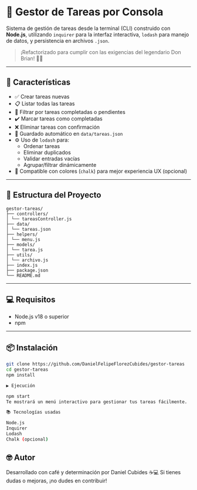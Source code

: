 # 📝 Gestor de Tareas por Consola

Sistema de gestión de tareas desde la terminal (CLI) construido con **Node.js**, utilizando `inquirer` para la interfaz interactiva, `lodash` para manejo de datos, y persistencia en archivos `.json`.

> ¡Refactorizado para cumplir con las exigencias del legendario Don Brian! 💼🔥

---

## 🚀 Características

- ✅ Crear tareas nuevas
- 📋 Listar todas las tareas
- 📌 Filtrar por tareas completadas o pendientes
- ✔️ Marcar tareas como completadas
- ❌ Eliminar tareas con confirmación
- 💾 Guardado automático en `data/tareas.json`
- ⚙️ Uso de `lodash` para:
  - Ordenar tareas
  - Eliminar duplicados
  - Validar entradas vacías
  - Agrupar/filtrar dinámicamente
- 🎨 Compatible con colores (`chalk`) para mejor experiencia UX (opcional)

---

## 📁 Estructura del Proyecto
```
gestor-tareas/
├── controllers/
│ └── tareasController.js
├── data/
│ └── tareas.json
├── helpers/
│ └── menu.js
├── models/
│ └── tarea.js
├── utils/
│ └── archivo.js
├── index.js
├── package.json
└── README.md
```

---

## 💻 Requisitos

- Node.js v18 o superior
- npm

---

## 📦 Instalación

```bash
git clone https://github.com/DanielFelipeFlorezCubides/gestor-tareas
cd gestor-tareas
npm install

▶️ Ejecución

npm start
Te mostrará un menú interactivo para gestionar tus tareas fácilmente.

📚 Tecnologías usadas

Node.js
Inquirer
Lodash
Chalk (opcional)
```

## 🤓 Autor

Desarrollado con café y determinación por Daniel Cubides ☕💻
Si tienes dudas o mejoras, ¡no dudes en contribuir!